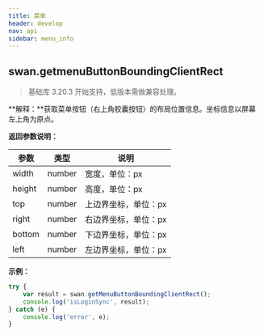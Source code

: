 ```yaml
---
title: 菜单
header: develop
nav: api
sidebar: menu_info
---
```



## swan.getmenuButtonBoundingClientRect

> 基础库 3.20.3 开始支持，低版本需做兼容处理。

**解释：**获取菜单按钮（右上角胶囊按钮）的布局位置信息。坐标信息以屏幕左上角为原点。

**返回参数说明：**

|参数 | 类型 | 说明|
|---- | ---- | ---- |
|width  |  number | 宽度，单位：px  |
|height  |  number | 高度，单位：px |
|top  |  number | 上边界坐标，单位：px  |
|right  |  number | 右边界坐标，单位：px  |
|bottom  |  number | 下边界坐标，单位：px  |
|left  |  number | 左边界坐标，单位：px  |

**示例：**

```js
try {
    var result = swan.getMenuButtonBoundingClientRect();
    console.log('isLoginSync', result);
} catch (e) {
    console.log('error', e);
}
```